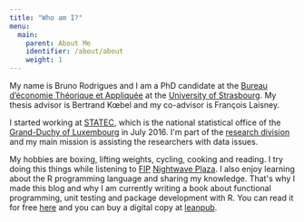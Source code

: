 ```yaml
---
title: "Who am I?"
menu:
  main:
    parent: About Me
    identifier: /about/about
    weight: 1
---
```


My name is Bruno Rodrigues and I am a PhD candidate at the [Bureau d’économie Théorique et Appliquée](http://www.beta-umr7522.fr/?lang=fr) at the [University of Strasbourg](http://www.unistra.fr).
My thesis advisor is Bertrand Kœbel and my co-advisor is François Laisney.

I started working at [STATEC](http://www.statistiques.public.lu/en/index.html), which is the national
statistical office of the [Grand-Duchy of Luxembourg](https://en.wikipedia.org/wiki/Luxembourg) in
July 2016. I'm part of the [research division](http://www.statistiques.public.lu/en/actors/statec/organisation/red/)
and my main mission is assisting the researchers with data issues.

My hobbies are boxing, lifting weights, cycling, cooking and reading.
I try doing this things while listening to [FIP](http://www.fipradio.fr/player) [Nightwave Plaza](https://plaza.one/).
I also enjoy learning about the R programming language and sharing my knowledge.
That's why I made this blog and why I am currently writing a book about functional programming, unit
testing and package development with R. You can read it for free [here](https://b-rodrigues.github.io/fput/) and
you can buy a digital copy at [leanpub](http://www.leanpub.com/fput).

